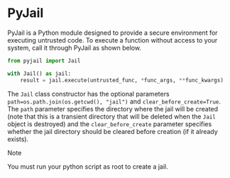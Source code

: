 # PyJail

PyJail is a Python module designed to provide a secure environment for executing untrusted code. To execute a function without access to your system, call it through PyJail as shown below.

```python
from pyjail import Jail

with Jail() as jail:
    result = jail.execute(untrusted_func, *func_args, **func_kwargs)
```

The `Jail` class constructor has the optional parameters `path=os.path.join(os.getcwd(), "jail")` and `clear_before_create=True`. The `path` parameter specifies the directory where the jail will be created (note that this is a transient directory that will be deleted when the `Jail` object is destroyed) and the `clear_before_create` parameter specifies whether the jail directory should be cleared before creation (if it already exists).

> [!NOTE]
> You must run your python script as root to create a jail.
